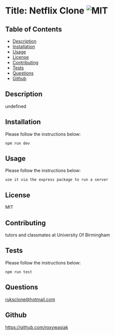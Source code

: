 # Title: Netflix Clone ![MIT](https://img.shields.io/badge/MIT-License-green)
## Table of Contents
- [Description](#description)
- [Installation](#installation)
- [Usage](#usage)
- [License](#license)
- [Contributing](#contributing)
- [Tests](#tests)
- [Questions](#questions)
- [Github](#github)
## Description


undefined

## Installation
Please follow the instructions below:
```
npm run dev
```
## Usage
Please follow the instructions below:
```
use it via the express package to run a server
```
## License
MIT

## Contributing
tutors and classmates at University Of Birmingham

## Tests
Please follow the instructions below:
```
npm run test
```
## Questions
ruksclone@hotmail.com

## Github
https://github.com/roxywasiak
